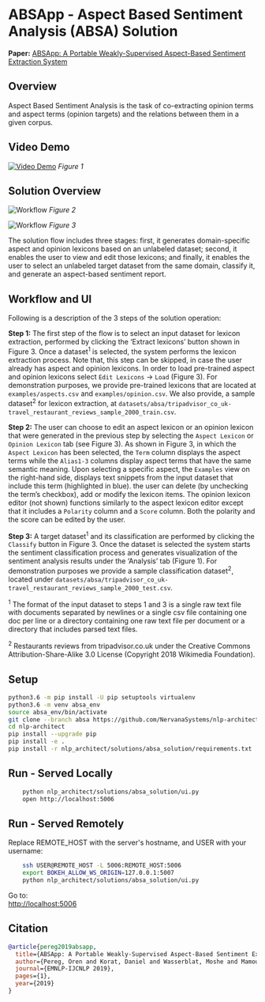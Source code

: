 # ABSApp - Aspect Based Sentiment Analysis (ABSA) Solution

**Paper:** [ABSApp: A Portable Weakly-Supervised Aspect-Based Sentiment Extraction System](https://www.aclweb.org/anthology/D19-3001/)

## Overview

Aspect Based Sentiment Analysis is the task of co-extracting opinion terms and aspect terms (opinion targets) and the relations between them in a given corpus.

## Video Demo

[![Video Demo](https://raw.githubusercontent.com/NervanaSystems/nlp-architect/absa/nlp_architect/solutions/absa_solution/assets/video.png)](https://drive.google.com/open?id=1BLk0xkjIOqyRhNy4UQEFQpDF_KR_NMAd)
*Figure 1*


## Solution Overview

![Workflow](http://nlp_architect.nervanasys.com/_images/absa_solution_workflow.png)
*Figure 2*


![Workflow](https://raw.githubusercontent.com/NervanaSystems/nlp-architect/absa/nlp_architect/solutions/absa_solution/assets/absa_solution_ui_3.png)
*Figure 3*
    

The solution flow includes three stages: first, it generates domain-specific aspect and opinion lexicons based on an unlabeled dataset; second, it enables the user to view and edit those lexicons; and finally, it enables the user to select an unlabeled target dataset from the same domain, classify it, and generate an aspect-based sentiment report.

## Workflow and UI

Following is a description of the 3 steps of the solution operation:

**Step 1:** The first step of the flow is to select an input dataset for lexicon extraction, performed by clicking the ‘Extract lexicons’ button shown in Figure 3. Once a dataset<sup>1</sup> is selected, the system performs the lexicon extraction process. Note that, this step can be skipped, in case the user already has aspect and opinion lexicons. In order to load pre-trained aspect and opinion lexicons select `Edit Lexicons` -> `Load` (Figure 3). For demonstration purposes, we provide pre-trained lexicons that are located at `examples/aspects.csv` and `examples/opinion.csv`. We also provide, a sample dataset<sup>2</sup> for lexicon extraction, at `datasets/absa/tripadvisor_co_uk-travel_restaurant_reviews_sample_2000_train.csv`.

**Step 2:** The user can choose to edit an aspect lexicon or an opinion lexicon that were generated in the previous step by selecting the `Aspect Lexicon` or `Opinion Lexicon` tab (see Figure 3). As shown in Figure 3, in which the `Aspect Lexicon` has been selected, the `Term` column displays the aspect terms while the `Alias1-3` columns display aspect terms that have the same semantic meaning. Upon selecting a specific aspect, the `Examples` view on the right-hand side, displays text snippets from the input dataset that include this term (highlighted in blue). the user can delete (by unchecking the term’s checkbox), add or modify the lexicon items. The opinion lexicon editor (not shown) functions similarly to the aspect lexicon editor except that it includes a `Polarity` column and a `Score` column. Both the polarity and the score can be edited by the user.

**Step 3:** A target dataset<sup>1</sup> and its classification are performed by clicking the `Classify` button in Figure 3. Once the dataset is selected the system starts the sentiment classification process and generates visualization of the sentiment analysis results under the ‘Analysis’ tab (Figure 1). For demonstration purposes we provide a sample classification dataset<sup>2</sup>, located under `datasets/absa/tripadvisor_co_uk-travel_restaurant_reviews_sample_2000_test.csv`.

<sup>1</sup> The format of the input dataset to steps 1 and 3 is a single raw text file with documents separated by newlines or a single csv file containing one doc per line or a directory containing one raw text file per document or a directory that includes parsed text files.

<sup>2</sup> Restaurants reviews from tripadvisor.co.uk under the Creative Commons Attribution-Share-Alike 3.0 License (Copyright 2018 Wikimedia Foundation).


## Setup

```bash
python3.6 -m pip install -U pip setuptools virtualenv
python3.6 -m venv absa_env
source absa_env/bin/activate
git clone --branch absa https://github.com/NervanaSystems/nlp-architect.git
cd nlp-architect
pip install --upgrade pip
pip install -e .
pip install -r nlp_architect/solutions/absa_solution/requirements.txt
```

## Run - Served Locally

```bash
    python nlp_architect/solutions/absa_solution/ui.py
    open http://localhost:5006
```

## Run - Served Remotely

Replace REMOTE_HOST with the server's hostname, and USER with your username:

```bash
    ssh USER@REMOTE_HOST -L 5006:REMOTE_HOST:5006
    export BOKEH_ALLOW_WS_ORIGIN=127.0.0.1:5007
    python nlp_architect/solutions/absa_solution/ui.py
```

Go to:  
[http://localhost:5006](http://localhost:5006)

## Citation

```bibtex
@article{pereg2019absapp,
  title={ABSApp: A Portable Weakly-Supervised Aspect-Based Sentiment Extraction System},
  author={Pereg, Oren and Korat, Daniel and Wasserblat, Moshe and Mamou, Jonathan and Dagan, Ido},
  journal={EMNLP-IJCNLP 2019},
  pages={1},
  year={2019}
}
```
